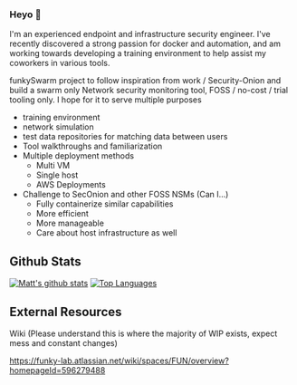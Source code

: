 ### Heyo 👋
I'm an experienced endpoint and infrastructure security engineer.
I've recently discovered a strong passion for docker and automation, and am working towards developing a training environment to help assist my coworkers in various tools.




funkySwarm project to follow inspiration from work / Security-Onion and build a swarm only Network security monitoring tool, FOSS / no-cost / trial tooling only. 
I hope for it to serve multiple purposes
  - training environment
  - network simulation
  - test data repositories for matching data between users
  - Tool walkthroughs and familiarization
- Multiple deployment methods
  - Multi VM
  - Single host
  - AWS Deployments
- Challenge to SecOnion and other FOSS NSMs (Can I...)
  - Fully containerize similar capabilities 
  - More efficient 
  - More manageable
  - Care about host infrastructure as well

## Github Stats
[![Matt's github stats](https://github-readme-stats.vercel.app/api?username=funkyNet&theme=dark)](https://github.com/anuraghazra/github-readme-stats)
[![Top Languages](https://github-readme-stats.vercel.app/api/top-langs/?username=funkyNet&theme=dark)](https://github.com/anuraghazra/github-readme-stats)


## External Resources
Wiki (Please understand this is where the majority of WIP exists, expect mess and constant changes)

https://funky-lab.atlassian.net/wiki/spaces/FUN/overview?homepageId=596279488
